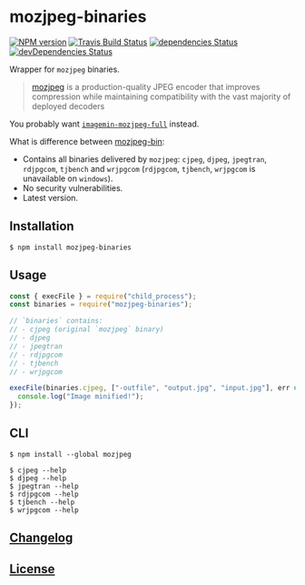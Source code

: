 # mozjpeg-binaries

[![NPM version](https://img.shields.io/npm/v/mozjpeg-binaries.svg)](https://www.npmjs.org/package/mozjpeg-binaries)
[![Travis Build Status](https://img.shields.io/travis/itgalaxy/mozjpeg-binaries/master.svg?label=build)](https://travis-ci.org/itgalaxy/mozjpeg-binaries)
[![dependencies Status](https://david-dm.org/itgalaxy/mozjpeg-binaries/status.svg)](https://david-dm.org/itgalaxy/mozjpeg-binaries)
[![devDependencies Status](https://david-dm.org/itgalaxy/mozjpeg-binaries/dev-status.svg)](https://david-dm.org/itgalaxy/mozjpeg-binaries?type=dev)

Wrapper for `mozjpeg` binaries.

> [mozjpeg](https://github.com/mozilla/mozjpeg) is a production-quality JPEG encoder that improves compression while maintaining compatibility with the vast majority of deployed decoders

You probably want [`imagemin-mozjpeg-full`](https://github.com/itgalaxy/imagemin-mozjpeg-full) instead.

What is difference between [mozjpeg-bin](https://github.com/imagemin/mozjpeg-bin/):

- Contains all binaries delivered by `mozjpeg`: `cjpeg`, `djpeg`, `jpegtran`, `rdjpgcom`, `tjbench` and `wrjpgcom` (`rdjpgcom`, `tjbench`, `wrjpgcom` is unavailable on `windows`).
- No security vulnerabilities.
- Latest version.

## Installation

```shell
$ npm install mozjpeg-binaries
```

## Usage

```js
const { execFile } = require("child_process");
const binaries = require("mozjpeg-binaries");

// `binaries` contains:
// - cjpeg (original `mozjpeg` binary)
// - djpeg
// - jpegtran
// - rdjpgcom
// - tjbench
// - wrjpgcom

execFile(binaries.cjpeg, ["-outfile", "output.jpg", "input.jpg"], err => {
  console.log("Image minified!");
});
```

## CLI

```shell
$ npm install --global mozjpeg
```

```shell
$ cjpeg --help
$ djpeg --help
$ jpegtran --help
$ rdjpgcom --help
$ tjbench --help
$ wrjpgcom --help
```

## [Changelog](CHANGELOG.md)

## [License](LICENSE)
